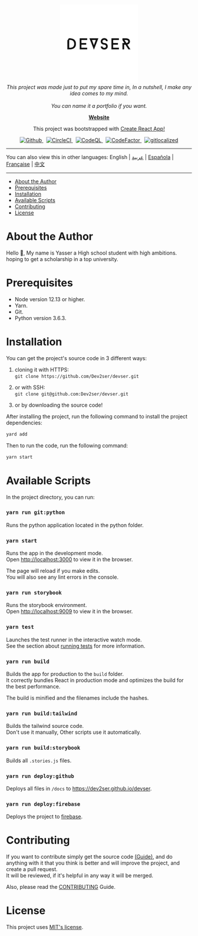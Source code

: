 <p align="center">
  <img src="src/assets/images/devser_nobg.png" alt="devser logo" width="212px" height="212px"/>
  <br>
  <i>This project was made just to put my spare time in, In a nutshell, I make any idea comes to my mind.<br />
    <br> You can name it a portfolio if you want.</i>
  <br>
</p>

<p align="center">
  <a href="https://console-devser.firebaseapp.com"><strong>Website</strong></a>
  <br>
</p>

<p align="center">
  This project was bootstrapped with <a href="https://github.com/facebook/create-react-app">Create React App!</a>
  <br>
</p>

<p align="center">
  <a href="https://img.shields.io/github/license/Dev2ser/devser">
    <img src="https://img.shields.io/github/license/Dev2ser/devser" alt="Github" />
  </a>&nbsp;
  <a href="https://app.circleci.com/pipelines/github/Dev2ser/devser">
    <img src="https://img.shields.io/circleci/build/github/Dev2ser/devser?label=circleci" alt="CircleCI" />
  </a>&nbsp;
  <a href="https://github.com/Dev2ser/devser/actions?query=workflow%3ACodeQL">
    <img src="https://github.com/Dev2ser/devser/workflows/CodeQL/badge.svg" alt="CodeQL" />
  </a>&nbsp;
  <a href="https://www.codefactor.io/repository/github/dev2ser/devser">
    <img src="https://www.codefactor.io/repository/github/dev2ser/devser/badge" alt="CodeFactor" />
  </a>&nbsp;
  <a href="https://gitlocalize.com/repo/5485/whole_project?utm_source=badge">
    <img src="https://gitlocalize.com/repo/5485/whole_project/badge.svg" alt="gitlocalized" />
  </a>
</p>

<hr>

You can also view this in other languages: English | [عربية](https://github.com/Dev2ser/devser/blob/master/translations/lang_ar.md) | [Española](https://github.com/Dev2ser/devser/blob/master/translations/lang_es.md) | [Française](https://github.com/Dev2ser/devser/blob/master/translations/lang_fr.md) | [中文](https://github.com/Dev2ser/devser/blob/master/translations/lang_zh.md)

<hr>

- [About the Author](#about-the-author)
- [Prerequisites](#prerequisites)
- [Installation](#installation)
- [Available Scripts](#available-scripts)
- [Contributing](#contributing)
- [License](#license)

# About the Author

Hello 👋, My name is Yasser a High school student with high ambitions.<br />
hoping to get a scholarship in a top university.

# Prerequisites

- Node version 12.13 or higher.
- Yarn.
- Git.
- Python version 3.6.3.

# Installation

You can get the project's source code in 3 different ways:

1. cloning it with HTTPS:<br />
   `git clone https://github.com/Dev2ser/devser.git`

2. or with SSH:<br />
   `git clone git@github.com:Dev2ser/devser.git`

3. or by downloading the source code!

After installing the project, run the following command to install the project dependencies:

```bash
yard add
```

Then to run the code, run the following command:

```bash
yarn start
```

# Available Scripts

In the project directory, you can run:

### `yarn run git:python`

Runs the python application located in the python folder.

### `yarn start`

Runs the app in the development mode.<br />
Open [http://localhost:3000](http://localhost:3000) to view it in the browser.

The page will reload if you make edits.<br />
You will also see any lint errors in the console.

### `yarn run storybook`

Runs the storybook environment.<br />
Open [http://localhost:9009](http://localhost:9009) to view it in the browser.

### `yarn test`

Launches the test runner in the interactive watch mode.<br />
See the section about [running tests](https://facebook.github.io/create-react-app/docs/running-tests) for more information.

### `yarn run build`

Builds the app for production to the `build` folder.<br />
It correctly bundles React in production mode and optimizes the build for the best performance.

The build is minified and the filenames include the hashes.<br />

### `yarn run build:tailwind`

Builds the tailwind source code.<br />
Don't use it manually, Other scripts use it automatically.

### `yarn run build:storybook`

Builds all `.stories.js` files.

### `yarn run deploy:github`

Deploys all files in `/docs` to https://dev2ser.github.io/devser.

### `yarn run deploy:firebase`

Deploys the project to [firebase](https://console-devser.firebaseapp.com).

# Contributing

If you want to contribute simply get the source code [(Guide)](https://github.com/Dev2ser/devser#installation),
and do anything with it that you think is better and will improve the project, and create a pull request.<br />
It will be reviewed, if it's helpful in any way it will be merged.

Also, please read the [CONTRIBUTING](https://github.com/Dev2ser/devser/blob/master/CONTRIBUTING.md) Guide.

# License

This project uses [MIT's license](https://opensource.org/licenses/MIT).
